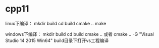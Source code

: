 # cpp11


linux下编译：
mkdir build
cd build
cmake ..
make



windows下编译：
mkdir build
cd build
cmake .. 或者 cmake .. -G "Visual Studio 14 2015 Win64"
build目录下打开vs工程编译
